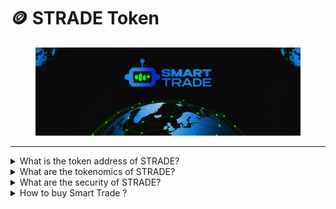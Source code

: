 # 🪙 STRADE Token

<figure><img src="../.gitbook/assets/covergitbook (1).png" alt=""><figcaption></figcaption></figure>

***

<details>

<summary>What is the token address of STRADE?</summary>

The STRADE token is deployed on the Binance Smart Chain network at:&#x20;

</details>

<details>

<summary>What are the tokenomics of STRADE?</summary>

28,26% - Presale \
10,73% - Liquidity\
15,00% - Development NFT\`s STRADE\
13,00% - Platform Staking and Swap \
10,00% - Platform Copy Trade\
08,00% - Ecosystem Development \
08,00% - Cex Listing 1 \
04,00% - Marketing \
03,00% - Team and Partnerships\
&#x20;

</details>

<details>

<summary>What are the security of STRADE?</summary>

In the realm of financial innovation, ensuring the security of your investment is paramount. That's why we've integrated three essential pillars to fortify your confidence in Smart Trader: KYC (Know Your Customer), Audit, and SAFU (Secure Asset Fund for Users) seals.

#### KYC - Pinksale&#x20;

KYC is not just a regulatory requirement; it's a shield against potential risks. By verifying the identities of our users, we create a trustworthy environment that safeguards against fraudulent activities. This process not only protects you but also contributes to a community built on transparency and integrity.

#### Audit - CyberScope

Transparency is the cornerstone of Smart Trader. Regular external audits by reputable firms validate the reliability of our platform's functionality, security measures, and smart contracts. These audits provide an unbiased assessment, assuring you that our operations align with the highest standards and best practices.

#### SAFU    - Coinsult&#x20;

The SAFU seal represents our commitment to protecting your assets. We've established a dedicated fund to cover unforeseen events, offering an additional layer of security for your investments. This proactive measure assures you that even in extreme scenarios, your assets remain safeguarded.

</details>

<details>

<summary>How to buy Smart Trade ?</summary>

[-> Click Here <-](https://www.pinksale.finance/?chain=BSC)

</details>
